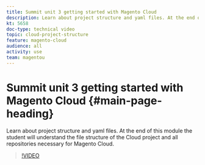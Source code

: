 ```yaml
---
title: Summit unit 3 getting started with Magento Cloud
description: Learn about project structure and yaml files. At the end of this module the student will understand the file structure of the Cloud project and all repositories necessary for Magento Cloud.
kt: 5658
doc-type: technical video
topic: cloud-project-structure
feature: magento-cloud
audience: all
activity: use
team: magentou
---
```


# Summit unit 3 getting started with Magento Cloud {#main-page-heading}

Learn about project structure and yaml files. At the end of this module the student will understand the file structure of the Cloud project and all repositories necessary for Magento Cloud.

>[!VIDEO](https://video.tv.adobe.com/v/35694?quality=12&learn=on)